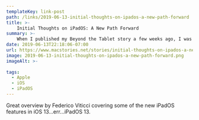 ```yaml
---
templateKey: link-post
path: /links/2019-06-13-initial-thoughts-on-ipados-a-new-path-forward
title: >-
    Initial Thoughts on iPadOS: A New Path Forward
summary: >-
    When I published my Beyond the Tablet story a few weeks ago, I was optimistic we'd get a handful of iPad-related features and optimizations at WWDC. I did not, however, foresee an entire OS designed specifically around iPad. 
date: 2019-06-13T22:18:06-07:00
url: https://www.macstories.net/stories/initial-thoughts-on-ipados-a-new-path-forward/
image: 2019-06-13-initial-thoughts-on-ipados-a-new-path-forward.png
imageAlt: >-
    
tags:
  - Apple
  - iOS
  - iPadOS
---
```

Great overview by Federico Viticci covering some of the new iPadOS features in iOS 13...err...iPadOS 13.